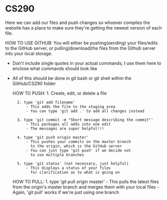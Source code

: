 # CS290

Here we can add our files and push changes so whoever compiles the website has a place to make sure they're getting the newest version of each file.

HOW TO USE GITHUB:
You will either be pushing(sending) your files/edits to the GitHub server,
or pulling(download)the files from the Github server into your local storage.

* Don't include single quotes in your actual commands,
  I use them here to enclose what commands should look like

* All of this should be done in git bash or git shell
  within the GitHub/CS290 folder

	HOW TO PUSH:
		1. Create, edit, or delete a file

		2. type 'git add filename'
			- This adds the file to the staging area
			- You can type 'git add .' to add all changes instead

		3. type 'git commit -m "Short message describing the commit"'
			- This packages all adds into one edit
			- The messages are super helpful!!!

		4. type 'git push origin master'
			- This pushes your commits on the master branch
			  to the origin, which is the GitHub server
			- You can just type 'git push' if we decide not
			  to use multiple branches

		5. type 'git status' (not necessary, just helpful)
			- This displays a status of your files
			  for clarification as to what is going on

	HOW TO PULL:
		1. type 'git pull origin master'
			- This pulls the latest files from the origin's
			  master branch and merges them with your local files
			- Again, 'git pull' works if we're just using one branch











